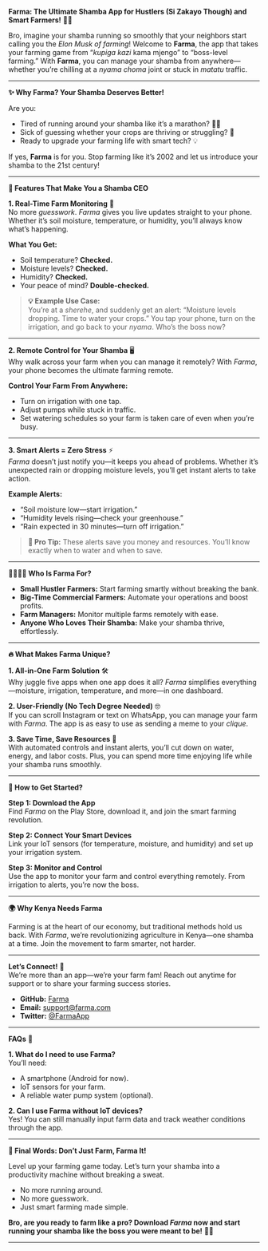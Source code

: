 **Farma: The Ultimate Shamba App for Hustlers (Si Zakayo Though) and Smart Farmers!** 🚜🌱

Bro, imagine your shamba running so smoothly that your neighbors start calling you the *Elon Musk of farming*! Welcome to **Farma**, the app that takes your farming game from “*kupiga kazi* kama mjengo” to “boss-level farming.” With **Farma**, you can manage your shamba from anywhere—whether you’re chilling at a *nyama choma* joint or stuck in *matatu* traffic.

---

**✨ Why Farma? Your Shamba Deserves Better!**

Are you:
- Tired of running around your shamba like it’s a marathon? 🏃‍♂️
- Sick of guessing whether your crops are thriving or struggling? 🤔
- Ready to upgrade your farming life with smart tech? 💡

If yes, **Farma** is for you. Stop farming like it’s 2002 and let us introduce your shamba to the 21st century!

---

**🌟 Features That Make You a Shamba CEO**

**1. Real-Time Farm Monitoring** 📱  
No more *guesswork*. *Farma* gives you live updates straight to your phone. Whether it’s soil moisture, temperature, or humidity, you’ll always know what’s happening.

**What You Get:**
- Soil temperature? **Checked.**
- Moisture levels? **Checked.**
- Humidity? **Checked.**
- Your peace of mind? **Double-checked.**

> **💡 Example Use Case:**  
> You’re at a *sherehe*, and suddenly get an alert: “Moisture levels dropping. Time to water your crops.” You tap your phone, turn on the irrigation, and go back to your *nyama*. Who’s the boss now?

---

**2. Remote Control for Your Shamba** 🖥️  
Why walk across your farm when you can manage it remotely? With *Farma*, your phone becomes the ultimate farming remote.

**Control Your Farm From Anywhere:**
- Turn on irrigation with one tap.
- Adjust pumps while stuck in traffic.
- Set watering schedules so your farm is taken care of even when you’re busy.

---

**3. Smart Alerts = Zero Stress** ⚡  
*Farma* doesn’t just notify you—it keeps you ahead of problems. Whether it’s unexpected rain or dropping moisture levels, you’ll get instant alerts to take action.

**Example Alerts:**
- “Soil moisture low—start irrigation.”
- “Humidity levels rising—check your greenhouse.”
- “Rain expected in 30 minutes—turn off irrigation.”

> **💬 Pro Tip:** These alerts save you money and resources. You’ll know exactly when to water and when to save.

---

**👩‍🌾👨‍🌾 Who Is Farma For?**

- **Small Hustler Farmers:** Start farming smartly without breaking the bank.
- **Big-Time Commercial Farmers:** Automate your operations and boost profits.
- **Farm Managers:** Monitor multiple farms remotely with ease.
- **Anyone Who Loves Their Shamba:** Make your shamba thrive, effortlessly.

---

**🔥 What Makes Farma Unique?**

**1. All-in-One Farm Solution** 🛠️  
Why juggle five apps when one app does it all? *Farma* simplifies everything—moisture, irrigation, temperature, and more—in one dashboard.

**2. User-Friendly (No Tech Degree Needed)** 🤓  
If you can scroll Instagram or text on WhatsApp, you can manage your farm with *Farma*. The app is as easy to use as sending a meme to your *clique*.

**3. Save Time, Save Resources** 💸  
With automated controls and instant alerts, you’ll cut down on water, energy, and labor costs. Plus, you can spend more time enjoying life while your shamba runs smoothly.

---

**🚀 How to Get Started?**

**Step 1: Download the App**  
Find *Farma* on the Play Store, download it, and join the smart farming revolution.

**Step 2: Connect Your Smart Devices**  
Link your IoT sensors (for temperature, moisture, and humidity) and set up your irrigation system.

**Step 3: Monitor and Control**  
Use the app to monitor your farm and control everything remotely. From irrigation to alerts, you’re now the boss.

---

**🌍 Why Kenya Needs Farma**

Farming is at the heart of our economy, but traditional methods hold us back. With *Farma*, we’re revolutionizing agriculture in Kenya—one shamba at a time. Join the movement to farm smarter, not harder.

---

**Let’s Connect!** 💬  
We’re more than an app—we’re your farm fam! Reach out anytime for support or to share your farming success stories.

- **GitHub:** [Farma](https://github.com/innov-max/Farma)
- **Email:** support@farma.com
- **Twitter:** [@FarmaApp](https://twitter.com/FarmaApp)

---

**FAQs** 🤔

**1. What do I need to use Farma?**  
You’ll need:
- A smartphone (Android for now).
- IoT sensors for your farm.
- A reliable water pump system (optional).

**2. Can I use Farma without IoT devices?**  
Yes! You can still manually input farm data and track weather conditions through the app.

---

**👏 Final Words: Don’t Just Farm, Farma It!**

Level up your farming game today. Let’s turn your shamba into a productivity machine without breaking a sweat.

- No more running around.
- No more guesswork.
- Just smart farming made simple.

**Bro, are you ready to farm like a pro? Download *Farma* now and start running your shamba like the boss you were meant to be!** 🚜🌱

---

